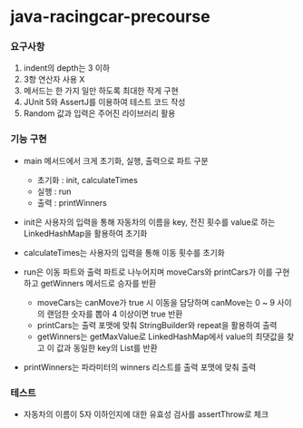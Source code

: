 # java-racingcar-precourse

### 요구사항
1. indent의 depth는 3 이하
2. 3항 연산자 사용 X
3. 메서드는 한 가지 일만 하도록 최대한 작게 구현
4. JUnit 5와 AssertJ를 이용하여 테스트 코드 작성
5. Random 값과 입력은 주어진 라이브러리 활용

### 기능 구현

- main 메서드에서 크게 초기화, 실행, 출력으로 파트 구분
  - 초기화 : init, calculateTimes
  - 실행 : run
  - 출력 : printWinners

- init은 사용자의 입력을 통해 자동차의 이름을 key, 전진 횟수를 value로 하는 LinkedHashMap을 활용하여 초기화
- calculateTimes는 사용자의 입력을 통해 이동 횟수를 초기화
- run은 이동 파트와 출력 파트로 나누어지며 moveCars와 printCars가 이를 구현하고 getWinners 메서드로 승자를 반환
  - moveCars는 canMove가 true 시 이동을 담당하며 canMove는 0 ~ 9 사이의 랜덤한 숫자를 뽑아 4 이상이면 true 반환
  - printCars는 출력 포맷에 맞춰 StringBuilder와 repeat을 활용하여 출력
  - getWinners는 getMaxValue로 LinkedHashMap에서 value의 최댓값을 찾고 이 값과 동일한 key의 List를 반환
- printWinners는 파라미터의 winners 리스트를 출력 포맷에 맞춰 출력

### 테스트

- 자동차의 이름이 5자 이하인지에 대한 유효성 검사를 assertThrow로 체크

